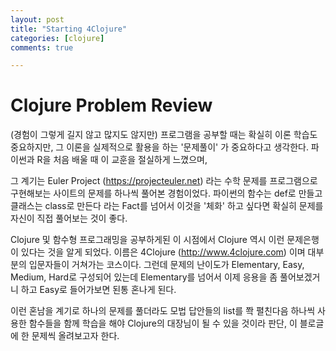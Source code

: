 ```yaml
---
layout: post
title: "Starting 4Clojure"
categories: [clojure]
comments: true

---
```

# Clojure Problem Review

(경험이 그렇게 길지 않고 많지도 않지만)
   프로그램을 공부할 때는 확실히 이론 학습도 중요하지만, 그 이론을 실제적으로 활용을 하는 '문제풀이' 가 중요하다고 생각한다. 파이썬과 R을 처음 배울 때 이 교훈을 절실하게 느꼈으며, <!--more--> 
   
   그 계기는 Euler Project (https://projecteuler.net) 라는 수학 문제를 프로그램으로 구현해보는 사이트의 문제를 하나씩 풀어본 경험이었다. 파이썬의 함수는 def로 만들고 클래스는 class로 만든다 라는 Fact를 넘어서 이것을 '체화' 하고 싶다면 확실히 문제를 자신이 직접 풀어보는 것이 좋다. 
   
Clojure 및 함수형 프로그래밍을 공부하게된 이 시점에서 Clojure 역시 이런 문제은행이 있다는 것을 알게 되었다. 이름은 4Clojure (http://www.4clojure.com) 이며 대부분의 입문자들이 거쳐가는 코스이다. 그런데 문제의 난이도가 Elementary, Easy, Medium, Hard로 구성되어 있는데 Elementary를 넘어서 이제 응용을 좀 풀어보겠거니 하고 Easy로 들어가보면 된통 혼나게 된다. 

이런 혼남을 계기로 하나의 문제를 풀더라도 모법 답안들의 list를 쫙 펼친다음 하나씩 사용한 함수들을 함께 학습을 해야 Clojure의 대장님이 될 수 있을 것이라 판단, 이 블로글에 한 문제씩 올려보고자 한다.


